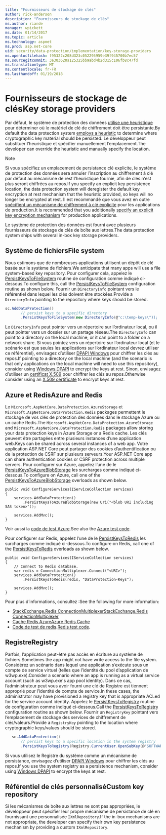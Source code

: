 ```yaml
---
title: "Fournisseurs de stockage de clés"
author: rick-anderson
description: "Fournisseurs de stockage de clés"
ms.author: riande
manager: wpickett
ms.date: 01/14/2017
ms.topic: article
ms.technology: aspnet
ms.prod: asp.net-core
uid: security/data-protection/implementation/key-storage-providers
ms.openlocfilehash: f95322c208d323c052295959e39f945700b7ec57
ms.sourcegitcommit: 3e303620a125325bb9abd4b2d315c106fb8c47fd
ms.translationtype: MT
ms.contentlocale: fr-FR
ms.lasthandoff: 01/19/2018
---
```

# <a name="key-storage-providers"></a><span data-ttu-id="99dbf-103">Fournisseurs de stockage de clés</span><span class="sxs-lookup"><span data-stu-id="99dbf-103">Key storage providers</span></span>

<a name="data-protection-implementation-key-storage-providers"></a>

<span data-ttu-id="99dbf-104">Par défaut, le système de protection des données [utilise une heuristique](xref:security/data-protection/configuration/default-settings) pour déterminer où le matériel de clé de chiffrement doit être persistante.</span><span class="sxs-lookup"><span data-stu-id="99dbf-104">By default the data protection system [employs a heuristic](xref:security/data-protection/configuration/default-settings) to determine where cryptographic key material should be persisted.</span></span> <span data-ttu-id="99dbf-105">Le développeur peut substituer l’heuristique et spécifier manuellement l’emplacement.</span><span class="sxs-lookup"><span data-stu-id="99dbf-105">The developer can override the heuristic and manually specify the location.</span></span>

> [!NOTE]
> <span data-ttu-id="99dbf-106">Si vous spécifiez un emplacement de persistance clé explicite, le système de protection des données sera annuler l’inscription au chiffrement à clé par défaut au mécanisme de rest l’heuristique fournie, afin de clés n’est plus seront chiffrées au repos.</span><span class="sxs-lookup"><span data-stu-id="99dbf-106">If you specify an explicit key persistence location, the data protection system will deregister the default key encryption at rest mechanism that the heuristic provided, so keys will no longer be encrypted at rest.</span></span> <span data-ttu-id="99dbf-107">Il est recommandé que vous avez en outre [spécifient un mécanisme de chiffrement à clé explicite](key-encryption-at-rest.md#data-protection-implementation-key-encryption-at-rest-providers) pour les applications de production.</span><span class="sxs-lookup"><span data-stu-id="99dbf-107">It is recommended that you additionally [specify an explicit key encryption mechanism](key-encryption-at-rest.md#data-protection-implementation-key-encryption-at-rest-providers) for production applications.</span></span>

<span data-ttu-id="99dbf-108">Le système de protection des données est fourni avec plusieurs fournisseurs de stockage de clés de boîte aux lettres.</span><span class="sxs-lookup"><span data-stu-id="99dbf-108">The data protection system ships with several in-box key storage providers.</span></span>

## <a name="file-system"></a><span data-ttu-id="99dbf-109">Système de fichiers</span><span class="sxs-lookup"><span data-stu-id="99dbf-109">File system</span></span>

<span data-ttu-id="99dbf-110">Nous estimons que de nombreuses applications utilisent un dépôt de clé basée sur le système de fichiers.</span><span class="sxs-lookup"><span data-stu-id="99dbf-110">We anticipate that many apps will use a file system-based key repository.</span></span> <span data-ttu-id="99dbf-111">Pour configurer cela, appelez le [PersistKeysToFileSystem](https://github.com/aspnet/DataProtection/blob/rel/1.1.0/src/Microsoft.AspNetCore.DataProtection/DataProtectionBuilderExtensions.cs) routine de configuration comme indiqué ci-dessous.</span><span class="sxs-lookup"><span data-stu-id="99dbf-111">To configure this, call the [PersistKeysToFileSystem](https://github.com/aspnet/DataProtection/blob/rel/1.1.0/src/Microsoft.AspNetCore.DataProtection/DataProtectionBuilderExtensions.cs) configuration routine as shown below.</span></span> <span data-ttu-id="99dbf-112">Fournir un `DirectoryInfo` pointant vers le référentiel dans lequel les clés doivent être stockées.</span><span class="sxs-lookup"><span data-stu-id="99dbf-112">Provide a `DirectoryInfo` pointing to the repository where keys should be stored.</span></span>

```csharp
sc.AddDataProtection()
       // persist keys to a specific directory
       .PersistKeysToFileSystem(new DirectoryInfo(@"c:\temp-keys\"));
   ```

<span data-ttu-id="99dbf-113">Le `DirectoryInfo` peut pointer vers un répertoire sur l’ordinateur local, ou il peut pointer vers un dossier sur un partage réseau.</span><span class="sxs-lookup"><span data-stu-id="99dbf-113">The `DirectoryInfo` can point to a directory on the local machine, or it can point to a folder on a network share.</span></span> <span data-ttu-id="99dbf-114">Si vous pointez vers un répertoire sur l’ordinateur local (et le scénario est que seules les applications sur l’ordinateur local devrez utiliser ce référentiel), envisagez d’utiliser [DPAPI Windows](key-encryption-at-rest.md#data-protection-implementation-key-encryption-at-rest) pour chiffrer les clés au repos.</span><span class="sxs-lookup"><span data-stu-id="99dbf-114">If pointing to a directory on the local machine (and the scenario is that only applications on the local machine will need to use this repository), consider using [Windows DPAPI](key-encryption-at-rest.md#data-protection-implementation-key-encryption-at-rest) to encrypt the keys at rest.</span></span> <span data-ttu-id="99dbf-115">Sinon, envisagez d’utiliser un [certificat X.509](key-encryption-at-rest.md#data-protection-implementation-key-encryption-at-rest) pour chiffrer les clés au repos.</span><span class="sxs-lookup"><span data-stu-id="99dbf-115">Otherwise consider using an [X.509 certificate](key-encryption-at-rest.md#data-protection-implementation-key-encryption-at-rest) to encrypt keys at rest.</span></span>

## <a name="azure-and-redis"></a><span data-ttu-id="99dbf-116">Azure et Redis</span><span class="sxs-lookup"><span data-stu-id="99dbf-116">Azure and Redis</span></span>

<span data-ttu-id="99dbf-117">Le `Microsoft.AspNetCore.DataProtection.AzureStorage` et `Microsoft.AspNetCore.DataProtection.Redis` packages permettent le stockage de vos clés de protection des données dans le stockage Azure ou un cache Redis.</span><span class="sxs-lookup"><span data-stu-id="99dbf-117">The `Microsoft.AspNetCore.DataProtection.AzureStorage` and `Microsoft.AspNetCore.DataProtection.Redis` packages allow storing your data protection keys in Azure Storage or a Redis cache.</span></span> <span data-ttu-id="99dbf-118">Les clés peuvent être partagées entre plusieurs instances d’une application web.</span><span class="sxs-lookup"><span data-stu-id="99dbf-118">Keys can be shared across several instances of a web app.</span></span> <span data-ttu-id="99dbf-119">Votre application ASP.NET Core peut partager des cookies d’authentification ou de la protection de CSRF sur plusieurs serveurs.</span><span class="sxs-lookup"><span data-stu-id="99dbf-119">Your ASP.NET Core app can share authentication cookies or CSRF protection across multiple servers.</span></span> <span data-ttu-id="99dbf-120">Pour configurer sur Azure, appelez l’une de le [PersistKeysToAzureBlobStorage](https://github.com/aspnet/DataProtection/blob/rel/1.1.0/src/Microsoft.AspNetCore.DataProtection.AzureStorage/AzureDataProtectionBuilderExtensions.cs) les surcharges comme indiqué ci-dessous.</span><span class="sxs-lookup"><span data-stu-id="99dbf-120">To configure on Azure, call one of the [PersistKeysToAzureBlobStorage](https://github.com/aspnet/DataProtection/blob/rel/1.1.0/src/Microsoft.AspNetCore.DataProtection.AzureStorage/AzureDataProtectionBuilderExtensions.cs) overloads as shown below.</span></span>

```
public void ConfigureServices(IServiceCollection services)
{
    services.AddDataProtection()
        .PersistKeysToAzureBlobStorage(new Uri("<blob URI including SAS token>"));

    services.AddMvc();
}
```

<span data-ttu-id="99dbf-121">Voir aussi la [code de test Azure](https://github.com/aspnet/DataProtection/blob/rel/1.1.0/samples/AzureBlob/Program.cs).</span><span class="sxs-lookup"><span data-stu-id="99dbf-121">See also the [Azure test code](https://github.com/aspnet/DataProtection/blob/rel/1.1.0/samples/AzureBlob/Program.cs).</span></span>

<span data-ttu-id="99dbf-122">Pour configurer sur Redis, appelez l’une de le [PersistKeysToRedis](https://github.com/aspnet/DataProtection/blob/rel/1.1.0/src/Microsoft.AspNetCore.DataProtection.Redis/RedisDataProtectionBuilderExtensions.cs) les surcharges comme indiqué ci-dessous.</span><span class="sxs-lookup"><span data-stu-id="99dbf-122">To configure on Redis, call one of the [PersistKeysToRedis](https://github.com/aspnet/DataProtection/blob/rel/1.1.0/src/Microsoft.AspNetCore.DataProtection.Redis/RedisDataProtectionBuilderExtensions.cs) overloads as shown below.</span></span>

```
public void ConfigureServices(IServiceCollection services)
{
    // Connect to Redis database.
    var redis = ConnectionMultiplexer.Connect("<URI>");
    services.AddDataProtection()
        .PersistKeysToRedis(redis, "DataProtection-Keys");

    services.AddMvc();
}
```

<span data-ttu-id="99dbf-123">Pour plus d’informations, consultez :</span><span class="sxs-lookup"><span data-stu-id="99dbf-123">See the following for more information:</span></span>

- [<span data-ttu-id="99dbf-124">StackExchange.Redis ConnectionMultiplexer</span><span class="sxs-lookup"><span data-stu-id="99dbf-124">StackExchange.Redis ConnectionMultiplexer</span></span>](https://github.com/StackExchange/StackExchange.Redis/blob/master/docs/Basics.md)
- [<span data-ttu-id="99dbf-125">Cache Redis Azure</span><span class="sxs-lookup"><span data-stu-id="99dbf-125">Azure Redis Cache</span></span>](https://docs.microsoft.com/azure/redis-cache/cache-dotnet-how-to-use-azure-redis-cache#connect-to-the-cache)
- <span data-ttu-id="99dbf-126">[Code de test de redis](https://github.com/aspnet/DataProtection/blob/rel/1.1.0/samples/Redis/Program.cs).</span><span class="sxs-lookup"><span data-stu-id="99dbf-126">[Redis test code](https://github.com/aspnet/DataProtection/blob/rel/1.1.0/samples/Redis/Program.cs).</span></span>

## <a name="registry"></a><span data-ttu-id="99dbf-127">Registre</span><span class="sxs-lookup"><span data-stu-id="99dbf-127">Registry</span></span>

<span data-ttu-id="99dbf-128">Parfois, l’application peut-être pas accès en écriture au système de fichiers.</span><span class="sxs-lookup"><span data-stu-id="99dbf-128">Sometimes the app might not have write access to the file system.</span></span> <span data-ttu-id="99dbf-129">Considérez un scénario dans lequel une application s’exécute sous un compte de service virtuel (telles que l’identité du pool d’application de w3wp.exe).</span><span class="sxs-lookup"><span data-stu-id="99dbf-129">Consider a scenario where an app is running as a virtual service account (such as w3wp.exe's app pool identity).</span></span> <span data-ttu-id="99dbf-130">Dans ce cas, l’administrateur peut vous avoir fourni une clé de Registre est tiennent approprié pour l’identité de compte de service.</span><span class="sxs-lookup"><span data-stu-id="99dbf-130">In these cases, the administrator may have provisioned a registry key that is appropriate ACLed for the service account identity.</span></span> <span data-ttu-id="99dbf-131">Appelez le [PersistKeysToRegistry](https://github.com/aspnet/DataProtection/blob/rel/1.1.0/src/Microsoft.AspNetCore.DataProtection/DataProtectionBuilderExtensions.cs) routine de configuration comme indiqué ci-dessous.</span><span class="sxs-lookup"><span data-stu-id="99dbf-131">Call the [PersistKeysToRegistry](https://github.com/aspnet/DataProtection/blob/rel/1.1.0/src/Microsoft.AspNetCore.DataProtection/DataProtectionBuilderExtensions.cs) configuration routine as shown below.</span></span> <span data-ttu-id="99dbf-132">Fournir un `RegistryKey` pointant vers l’emplacement de stockage des services de chiffrement de clés/valeurs.</span><span class="sxs-lookup"><span data-stu-id="99dbf-132">Provide a `RegistryKey` pointing to the location where cryptographic keys/values should be stored.</span></span>

```csharp
   sc.AddDataProtection()
       // persist keys to a specific location in the system registry
       .PersistKeysToRegistry(Registry.CurrentUser.OpenSubKey(@"SOFTWARE\Sample\keys"));
   ```

<span data-ttu-id="99dbf-133">Si vous utilisez le Registre du système comme un mécanisme de persistance, envisagez d’utiliser [DPAPI Windows](key-encryption-at-rest.md#data-protection-implementation-key-encryption-at-rest) pour chiffrer les clés au repos.</span><span class="sxs-lookup"><span data-stu-id="99dbf-133">If you use the system registry as a persistence mechanism, consider using [Windows DPAPI](key-encryption-at-rest.md#data-protection-implementation-key-encryption-at-rest) to encrypt the keys at rest.</span></span>

## <a name="custom-key-repository"></a><span data-ttu-id="99dbf-134">Référentiel de clés personnalisé</span><span class="sxs-lookup"><span data-stu-id="99dbf-134">Custom key repository</span></span>

<span data-ttu-id="99dbf-135">Si les mécanismes de boîte aux lettres ne sont pas appropriées, le développeur peut spécifier leur propre mécanisme de persistance de clé en fournissant une personnalisée `IXmlRepository`.</span><span class="sxs-lookup"><span data-stu-id="99dbf-135">If the in-box mechanisms are not appropriate, the developer can specify their own key persistence mechanism by providing a custom `IXmlRepository`.</span></span>

